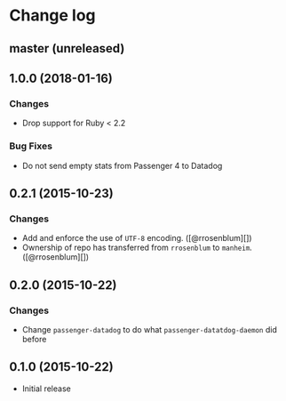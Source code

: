 # Change log

## master (unreleased)

##  1.0.0 (2018-01-16)

### Changes

* Drop support for Ruby < 2.2

### Bug Fixes

* Do not send empty stats from Passenger 4 to Datadog

##  0.2.1 (2015-10-23)

### Changes

* Add and enforce the use of `UTF-8` encoding. ([@rrosenblum][])
* Ownership of repo has transferred from `rrosenblum` to `manheim`. ([@rrosenblum][])


## 0.2.0 (2015-10-22)

### Changes

* Change `passenger-datadog` to do what `passenger-datatdog-daemon` did before


## 0.1.0 (2015-10-22)

* Initial release
